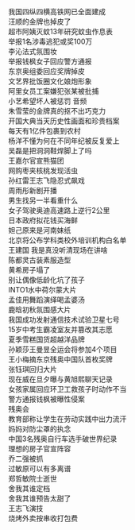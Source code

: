 我国四纵四横高铁网已全面建成  
汪顺的金牌也掉皮了  
超市阿姨灭蚊13年研究蚊虫作息表  
举报1名涉毒逃犯或奖100万  
李沁法式氛围妆  
举报钱枫女子回应警方通报  
东京奥组委回应奖牌掉皮  
文艺界批饭圈文化娘炮形象  
阿里女员工案嫌犯张某被批捕  
小艺希望坏人被惩罚 音频  
朱雪莹的金牌真的抠不出巧克力  
开国大典当天历史性画面和珍贵档案  
每天有1亿件包裹到农村  
杨洋不懂为何在不同年纪被反复爱上  
吴磊是把洞洞鞋焊脚上了吗  
王嘉尔官宣熊猫团  
网购枣夹核桃发现活虫  
孙红雷王志飞隐忍式飙戏  
周雨彤新剧开播  
男生找另一半看重什么  
女子驾驶奥迪高速路上逆行2公里  
日本政府拟花钱买海鲜  
妲己原来是河南妹纸  
北京将公布学科类校外培训机构白名单  
王建国 我是真没听清现场在讲啥  
陈都灵古装素服造型  
黄希房子塌了  
别让偶像低龄化坑了孩子  
INTO1水中荷尔蒙大片  
孟佳用舞蹈演绎喝孟婆汤  
鹿晗初秋氛围感大片  
我国成功发射通信技术试验卫星七号  
15岁中考生霸凌室友并篡改其志愿  
夏季雪糕国货超越洋品牌  
孙颖莎王曼昱全运会将参加4个项目  
王小梅摘东京残奥中国队首枚奖牌  
张钰琪回归大片  
现在威在旦夕曝与黄旭熙聊天记录  
女孩家属回应环卫工救孩子时动作不当  
警方通报钱枫被曝性侵案  
残奥会  
教育部称让学生在劳动实践中出力流汗  
妈妈对防尘罩的执念  
中国3名残奥自行车选手破世界纪录  
理想的房子官宣阵容  
乔二强被抓  
过敏原可以有多离谱  
郑哲敏院士逝世  
舍我其谁定档  
舍我其谁预告太甜了  
王志飞演技  
烧烤外卖按串收打包费  
